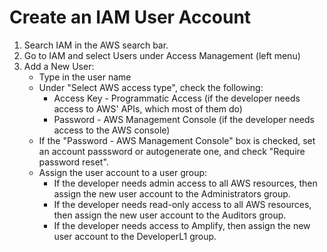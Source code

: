 # Create an IAM User Account

1. Search IAM in the AWS search bar. 
2. Go to IAM and select Users under Access Management (left menu)
3. Add a New User:
   * Type in the user name
   * Under "Select AWS access type", check the following:
      * Access Key - Programmatic Access (if the developer needs access to AWS' APIs, which most of them do)
      * Password - AWS Management Console (if the developer needs access to the AWS console)
   * If the "Password - AWS Management Console" box is checked, set an account passsword or autogenerate one, and check "Require password reset".
   * Assign the user account to a user group:  
      * If the developer needs admin access to all AWS resources, then assign the new user account to the Administrators group.
      * If the developer needs read-only access to all AWS resources, then assign the new user account to the Auditors group.
      * If the developer needs access to Amplify, then assign the new user account to the DeveloperL1 group.
